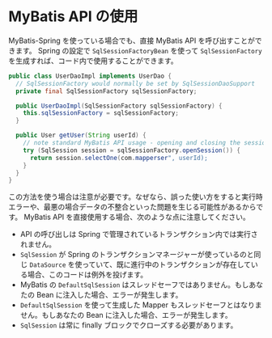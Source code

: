 <a name="MyBatis_API_の使用"></a>
# MyBatis API の使用

MyBatis-Spring を使っている場合でも、直接 MyBatis API を呼び出すことができます。
Spring の設定で `SqlSessionFactoryBean` を使って `SqlSessionFactory` を生成すれば、コード内で使用することができます。

```java
public class UserDaoImpl implements UserDao {
  // SqlSessionFactory would normally be set by SqlSessionDaoSupport
  private final SqlSessionFactory sqlSessionFactory;

  public UserDaoImpl(SqlSessionFactory sqlSessionFactory) {
    this.sqlSessionFactory = sqlSessionFactory;
  }

  public User getUser(String userId) {
    // note standard MyBatis API usage - opening and closing the session manually
    try (SqlSession session = sqlSessionFactory.openSession()) {
      return session.selectOne(com.mapperser", userId);
    }
  }
}
```

この方法を使う場合は注意が必要です。なぜなら、誤った使い方をすると実行時エラーや、最悪の場合データの不整合といった問題を生じる可能性があるからです。
MyBatis API を直接使用する場合、次のような点に注意してください。

* API の呼び出しは Spring で管理されているトランザクション内では実行されません。
* `SqlSession` が Spring のトランザクションマネージャーが使っているのと同じ `DataSource` を使っていて、既に進行中のトランザクションが存在している場合、このコードは例外を投げます。
* MyBatis の `DefaultSqlSession` はスレッドセーフではありません。もしあなたの Bean に注入した場合、エラーが発生します。
* `DefaultSqlSession` を使って生成した Mapper もスレッドセーフとはなりません。もしあなたの Bean に注入した場合、エラーが発生します。
* `SqlSession` は常に finally ブロックでクローズする必要があります。
